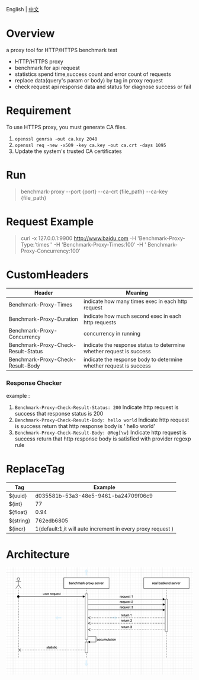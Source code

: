 English | [中文](README_ZH.md)

# Overview

a proxy tool for HTTP/HTTPS benchmark test

- HTTP/HTTPS proxy
- benchmark for api request
- statistics spend time,success count and error count of requests
- replace data(query's param or body) by tag in proxy request
- check request api response data and status for diagnose success or fail

# Requirement

To use HTTPS proxy, you must generate CA files.

1. `openssl genrsa -out ca.key 2048`
2. `openssl req -new -x509 -key ca.key -out ca.crt -days 1095`
3. Update the system's trusted CA certificates

# Run

> benchmark-proxy --port {port} --ca-crt {file_path} --ca-key {file_path}

# Request Example

> curl -x 127.0.0.1:9900 http://www.baidu.com -H 'Benchmark-Proxy-Type:'times'' -H 'Benchmark-Proxy-Times:100' -H '
> Benchmark-Proxy-Concurrency:100'

# CustomHeaders

| Header                              | Meaning                                                              |
|-------------------------------------|----------------------------------------------------------------------|
| Benchmark-Proxy-Times               | indicate how many times exec in each http request                    |
| Benchmark-Proxy-Duration            | indicate how much second exec in each http requests                  |
| Benchmark-Proxy-Concurrency         | concurrency in running                                               |
| Benchmark-Proxy-Check-Result-Status | indicate the response status to determine whether request is success |
| Benchmark-Proxy-Check-Result-Body   | indicate the response body to determine whether request is success   |

### Response Checker

example :

1. `Benchmark-Proxy-Check-Result-Status: 200` Indicate http request is success that response status is 200
2. `Benchmark-Proxy-Check-Result-Body: hello world` Indicate http request is success return that http response body is '
   hello world'
3. `Benchmark-Proxy-Check-Result-Body: @Reg[\w]` Indicate http request is success return that http response body is
   satisfied with provider regexp rule

# ReplaceTag

| Tag       | Example                                                     |
|-----------|-------------------------------------------------------------|
| ${uuid}   | d035581b-53a3-48e5-9461-ba24709f06c9                        |
| ${int}    | 77                                                          |
| ${float}  | 0.94                                                        |
| ${string} | 762edb6805                                                  |
| ${incr}   | 1(default:1,it will auto increment in every proxy request ) |

# Architecture

![alt 数据流图](./doc/benchmark-proxy.png)